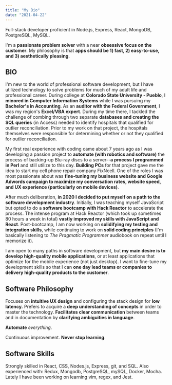 ```yaml
---
title: "My Bio"
date: "2021-04-22"
---
```


Full-stack developer proficient in Node.js, Express, React, MongoDB, PostgreSQL, MySQL.

I'm a **passionate problem solver** with a near **obsessive focus on the customer**. My philosophy is that **apps should be 1) fast, 2) easy-to-use, and 3) aesthetically pleasing**. 

## BIO

I'm new to the world of professional software development, but I have utilized technology to solve problems for much of my adult life and professional career. During college at **Colorado State University - Pueblo**, I **minored in Computer Information Systems** while I was pursuing my **Bachelor's in Accounting**. As an **auditor with the Federal Government**, I was my region's **Excel/VBA expert**. During my time there, I tackled the challenge of combing through two separate **databases and creating the SQL queries** (in Access) needed to identify hospitals that qualified for outlier reconciliation. Prior to my work on that project, the hospitals themselves were responsible for determining whether or not they qualified for outlier reconciliation. 

My first real experience with coding came about 7 years ago as I was developing a passion project to **automate (with robotics and software)** the process of backing-up Blu-ray discs to a server--**a process I programmed in Perl** and still utilize to this day. **Building PCs** for that project gave me the idea to start my cell phone repair company FixNcell. One of the roles I was most passionate about was **fine-tuning my business website and Google Adwords campaign to maximize my conversation rates, website speed, and UX experience (particularly on mobile devices)**. 

After much deliberation, **in 2020 I decided to put myself on a path to the software development industry**. Initially, I was teaching myself JavaScript but opted to do a **software bootcamp with Hack Reactor** to accelerate the process. The intense program at Hack Reactor (which took up sometimes 80 hours a week in total) **vastly improved my skills with JavaScript and React**. Post-bootcamp, I am now working on **solidifying my testing and integration skills**, while continuing to work on **solid coding principles** (I'm basically listening to *The Pragmatic Programmer* audiobook on repeat until I memorize it). 

I am open to many paths in software development, but **my main desire is to develop high-quality mobile applications**, or at least applications that optimize for the mobile experience (not just desktop). I want to fine-tune my development skills so that I can **one day lead teams or companies to delivery high-quality products to the customer**.

## Software Philosophy

Focuses on **intuitive UX design** and configuring the stack design for **low latency.** Prefers to acquire a **deep understanding of concepts** in order to master the technology. **Facilitates clear communication** between teams and in documentation by **clarifying ambiguities in language**.

**Automate** *everything*.

Continuous improvement. **Never stop learning**.

## Software Skills

Strongly skilled in React, CSS, Nodes.js, Express, git, and SQL. Also experienced with: Redux, Mongodb, PostgreSQL, mySQL, Docker, Mocha. Lately I have been working on learning vim, regex, and Jest.